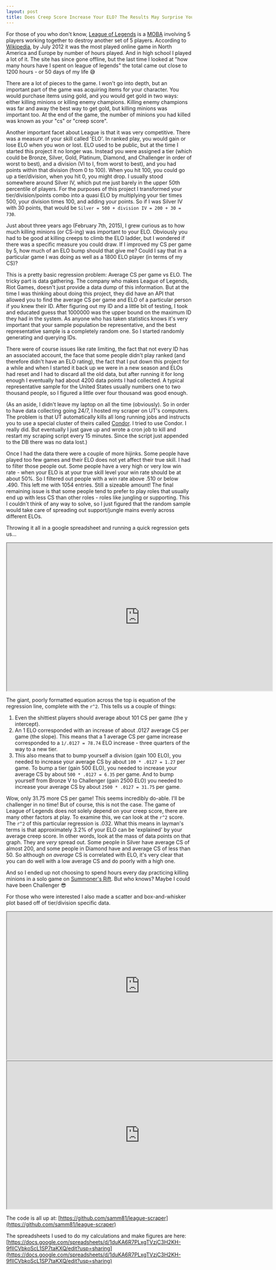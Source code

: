 ```yaml
---
layout: post
title: Does Creep Score Increase Your ELO? The Results May Surprise You!
---
```


For those of you who don't know, [League of Legends][1] is a [MOBA][2] involving 5 players working together to destroy another set of 5 players. According to [Wikipedia][3], by July 2012 it was the most played online game in North America and Europe by number of hours played. And in high school I played a lot of it. The site has since gone offline, but the last time I looked at "how many hours have I spent on league of legends" the total came out close to 1200 hours - or 50 days of my life 😅

[1]: https://play.na.leagueoflegends.com/en_US
[2]: https://en.wikipedia.org/wiki/Multiplayer_online_battle_arena
[3]: https://en.wikipedia.org/wiki/League_of_Legends

There are a lot of pieces to the game. I won't go into depth, but an important part of the game was acquiring items for your character. You would purchase items using gold, and you would get gold in two ways: either killing minions or killing enemy champions. Killing enemy champions was far and away the best way to get gold, but killing minions was important too. At the end of the game, the number of minions you had killed was known as your "cs" or "creep score".

Another important facet about League is that it was very competitive. There was a measure of your skill called 'ELO'. In ranked play, you would gain or lose ELO when you won or lost. ELO used to be public, but at the time I started this project it no longer was. Instead you were assigned a tier (which could be Bronze, Silver, Gold, Platinum, Diamond, and Challenger in order of worst to best), and a division (VI to I, from worst to best), and you had points within that division (from 0 to 100). When you hit 100, you could go up a tier/division, when you hit 0, you might drop. I usually stood somewhere around Silver IV, which put me just barely in the upper 50th percentile of players. For the purposes of this project I transformed your tier/division/points combo into a quasi ELO by multiplying your tier times 500, your division times 100, and adding your points. So if I was Silver IV with 30 points, that would be `Silver = 500 + division IV = 200 + 30 = 730`.

Just about three years ago (February 7th, 2015), I grew curious as to how much killing minions (or CS-ing) was important to your ELO. Obviously you had to be good at killing creeps to climb the ELO ladder, but I wondered if there was a specific measure you could draw. If I improved my CS per game by 5, how much of an ELO bump should that give me? Could I say that in a particular game I was doing as well as a 1800 ELO player (in terms of my CS)?

This is a pretty basic regression problem: Average CS per game vs ELO. The tricky part is data gathering. The company who makes League of Legends, Riot Games, doesn't just provide a data dump of this information. But at the time I was thinking about doing this project, they did have an API that allowed you to find the average CS per game and ELO of a particular person if you knew their ID. After figuring out my ID and a little bit of testing, I took and educated guess that 1000000 was the upper bound on the maximum ID they had in the system. As anyone who has taken statistics knows it's very important that your sample population be representative, and the best representative sample is a completely random one. So I started randomly generating and querying IDs.

There were of course issues like rate limiting, the fact that not every ID has an associated account, the face that some people didn't play ranked (and therefore didn't have an ELO rating), the fact that I put down this project for a while and when I started it back up we were in a new season and ELOs had reset and I had to discard all the old data, but after running it for long enough I eventually had about 4200 data points I had collected. A typical representative sample for the United States usually numbers one to two thousand people, so I figured a little over four thousand was good enough.

(As an aside, I didn't leave my laptop on all the time (obviously). So in order to have data collecting going 24/7, I hosted my scraper on UT's computers. The problem is that UT automatically kills all long running jobs and instructs you to use a special cluster of theirs called [Condor][4]. I tried to use Condor. I really did. But eventually I just gave up and wrote a cron job to kill and restart my scraping script every 15 minutes. Since the script just appended to the DB there was no data lost.)

[4]: https://www.cs.utexas.edu/facilities/documentation/condor

Once I had the data there were a couple of more hijinks. Some people have played too few games and their ELO does not yet affect their true skill. I had to filter those people out. Some people have a very high or very low win rate - when your ELO is at your true skill level your win rate should be at about 50%. So I filtered out people with a win rate above .510 or below .490. This left me with 1054 entries. Still a sizeable amount! The final remaining issue is that some people tend to prefer to play roles that usually end up with less CS than other roles - roles like jungling or supporting. This I couldn't think of any way to solve, so I just figured that the random sample would take care of spreading out support/jungle mains evenly across different ELOs.

Throwing it all in a google spreadsheet and running a quick regression gets us...

<iframe width="720" height="400" src="https://docs.google.com/spreadsheets/d/e/2PACX-1vQH5RRHx78LsxIygK7mT3emf12lo0oCuKaJXVxuJNk8azAagNTzHifV6epf3BFVAa_lCvtR8jU2lMwH/pubchart?oid=1037745139&amp;format=image"></iframe>

The giant, poorly formatted equation across the top is equation of the regression line, complete with the `r^2`. This tells us a couple of things:

1. Even the shittiest players should average about 101 CS per game (the y intercept).
2. An 1 ELO corresponded with an increase of about .0127 average CS per game (the slope). This means that a 1 average CS per game increase corresponded to a `1/.0127 = 78.74` ELO increase - three quarters of the way to a new tier.
3. This also means that to bump yourself a division (gain 100 ELO), you needed to increase your average CS by about `100 * .0127 = 1.27` per game. To bump a tier (gain 500 ELO), you needed to increase your average CS by about `500 * .0127 = 6.35` per game. And to bump yourself from Bronze V to Challenger (gain 2500 ELO) you needed to increase your average CS by about `2500 * .0127 = 31.75` per game.

Wow, only 31.75 more CS per game! This seems incredibly do-able. I'll be challenger in no time! But of course, this is not the case. The game of League of Legends does not solely depend on your creep score, there are many other factors at play. To examine this, we can look at the `r^2` score. The `r^2` of this particular regression is .032. What this means in layman's terms is that approximately 3.2% of your ELO can be 'explained' by your average creep score. In other words, look at the mass of data points on that graph. They are *very* spread out. Some people in Silver have average CS of almost 200, and some people in Diamond have and average CS of less than 50. So although *on average* CS is correlated with ELO, it's very clear that you can do well with a low average CS and do poorly with a high one.

And so I ended up not choosing to spend hours every day practicing killing minions in a solo game on [Summoner's Rift][5]. But who knows? Maybe I could have been Challenger 😎

[5]: http://leagueoflegends.wikia.com/wiki/Summoner%27s_Rift

For those who were interested I also made a scatter and box-and-whisker plot based off of tier/division specific data.

<iframe width="720" height="400" src="https://docs.google.com/spreadsheets/d/e/2PACX-1vQH5RRHx78LsxIygK7mT3emf12lo0oCuKaJXVxuJNk8azAagNTzHifV6epf3BFVAa_lCvtR8jU2lMwH/pubchart?oid=1804445087&amp;format=image"></iframe>

<iframe width="720" height="400" src="https://docs.google.com/spreadsheets/d/e/2PACX-1vQH5RRHx78LsxIygK7mT3emf12lo0oCuKaJXVxuJNk8azAagNTzHifV6epf3BFVAa_lCvtR8jU2lMwH/pubchart?oid=621249950&amp;format=image"></iframe>

The code is all up at: [https://github.com/samm81/league-scraper](https://github.com/samm81/league-scraper)

The spreadsheets I used to do my calculations and make figures are here: [https://docs.google.com/spreadsheets/d/1duKA6R7PLxgTVzjC3H2KH-9fIICVbkoScL1SP7taKXQ/edit?usp=sharing](https://docs.google.com/spreadsheets/d/1duKA6R7PLxgTVzjC3H2KH-9fIICVbkoScL1SP7taKXQ/edit?usp=sharing)
